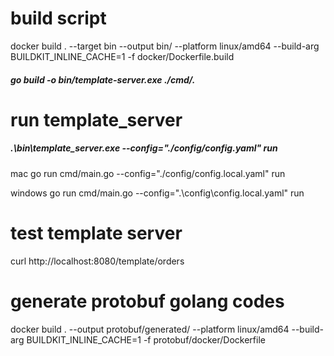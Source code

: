 
# build script

docker build . --target bin --output bin/ --platform linux/amd64 --build-arg BUILDKIT_INLINE_CACHE=1 -f docker/Dockerfile.build
##### go build -o bin/template-server.exe ./cmd/.

# run template_server

##### .\bin\template_server.exe --config="./config/config.yaml" run

mac
go run cmd/main.go --config="./config/config.local.yaml" run

windows
go run cmd/main.go --config=".\config\config.local.yaml" run

# test template server
curl http://localhost:8080/template/orders

# generate protobuf golang codes
docker build . --output protobuf/generated/ --platform linux/amd64 --build-arg BUILDKIT_INLINE_CACHE=1 -f protobuf/docker/Dockerfile